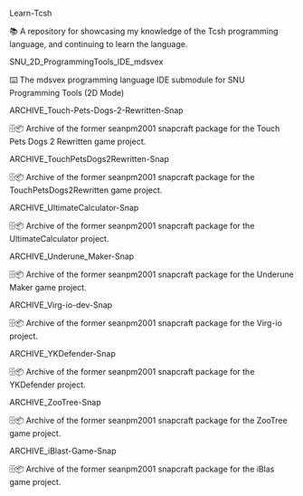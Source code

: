 
Learn-Tcsh

📚️ A repository for showcasing my knowledge of the Tcsh programming language, and continuing to learn the language. 

SNU_2D_ProgrammingTools_IDE_mdsvex

⌨️ The mdsvex programming language IDE submodule for SNU Programming Tools (2D Mode)

ARCHIVE_Touch-Pets-Dogs-2-Rewritten-Snap

🗄️📦️ Archive of the former seanpm2001 snapcraft package for the Touch Pets Dogs 2 Rewritten game project.

ARCHIVE_TouchPetsDogs2Rewritten-Snap

🗄️📦️ Archive of the former seanpm2001 snapcraft package for the TouchPetsDogs2Rewritten game project.

ARCHIVE_UltimateCalculator-Snap

🗄️📦️ Archive of the former seanpm2001 snapcraft package for the UltimateCalculator project.

ARCHIVE_Underune_Maker-Snap

🗄️📦️ Archive of the former seanpm2001 snapcraft package for the Underune Maker game project.

ARCHIVE_Virg-io-dev-Snap

🗄️📦️ Archive of the former seanpm2001 snapcraft package for the Virg-io project.

ARCHIVE_YKDefender-Snap

🗄️📦️ Archive of the former seanpm2001 snapcraft package for the YKDefender project.

ARCHIVE_ZooTree-Snap

🗄️📦️ Archive of the former seanpm2001 snapcraft package for the ZooTree game project.

ARCHIVE_iBlast-Game-Snap

🗄️📦️ Archive of the former seanpm2001 snapcraft package for the iBlas game project.

